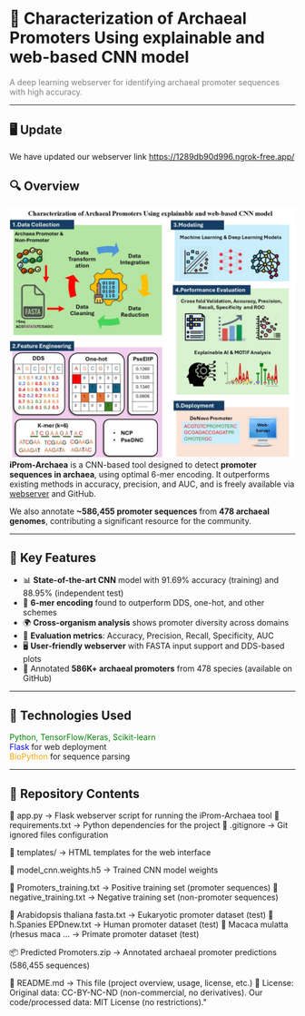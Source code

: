 # 🧬 Characterization of Archaeal Promoters Using explainable and web-based CNN model

<span style="color:gray;">A deep learning webserver for identifying archaeal promoter sequences with high accuracy.</span>

---
## 🖥️ Update
We have updated our webserver link https://1289db90d996.ngrok-free.app/
## 🔍 Overview
![Graphical Abstract](./graphical%20abstract.jpg)
**iProm-Archaea** is a CNN-based tool designed to detect **promoter sequences in archaea**, using optimal 6-mer encoding. It outperforms existing methods in accuracy, precision, and AUC, and is freely available via [webserver](https://1289db90d996.ngrok-free.app/) and GitHub.

We also annotate **~586,455 promoter sequences** from **478 archaeal genomes**, contributing a significant resource for the community.

---

## 🚀 Key Features

- 📊 **State-of-the-art CNN** model with 91.69% accuracy (training) and 88.95% (independent test)
- 🔢 **6-mer encoding** found to outperform DDS, one-hot, and other schemes
- 🌍 **Cross-organism analysis** shows promoter diversity across domains
- 🧪 **Evaluation metrics**: Accuracy, Precision, Recall, Specificity, AUC
- 🖥️ **User-friendly webserver** with FASTA input support and DDS-based plots
- 📂 Annotated **586K+ archaeal promoters** from 478 species (available on GitHub)

---

## 🧰 Technologies Used

<span style="color:green;">Python, TensorFlow/Keras, Scikit-learn</span>  
<span style="color:blue;">Flask</span> for web deployment  
<span style="color:orange;">BioPython</span> for sequence parsing  

---

## 📁 Repository Contents
📄 app.py                       → Flask webserver script for running the iProm-Archaea tool
📄 requirements.txt            → Python dependencies for the project
📄 .gitignore                  → Git ignored files configuration

📁 templates/                  → HTML templates for the web interface

📄 model_cnn.weights.h5        → Trained CNN model weights

📄 Promoters_training.txt      → Positive training set (promoter sequences)
📄 negative_training.txt       → Negative training set (non-promoter sequences)

📄 Arabidopsis thaliana fasta.txt     → Eukaryotic promoter dataset (test)
📄 h.Spanies EPDnew.txt               → Human promoter dataset (test)
📄 Macaca mulatta (rhesus maca ...    → Primate promoter dataset (test)

📦 Predicted Promoters.zip     → Annotated archaeal promoter predictions (586,455 sequences)

📄 README.md                   → This file (project overview, usage, license, etc.)
📜 License: Original data: CC-BY-NC-ND (non-commercial, no derivatives). Our code/processed data: MIT License (no restrictions)."

